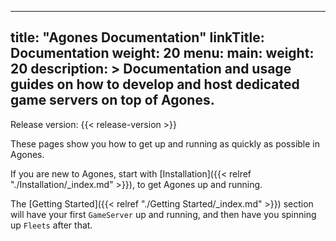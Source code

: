 
---
title: "Agones Documentation"
linkTitle: Documentation
weight: 20
menu:
  main:
    weight: 20
description: >
  Documentation and usage guides on how to develop and host dedicated game servers on top of Agones.
---
Release version: {{< release-version >}}

These pages show you how to get up and running as quickly as possible in Agones.

If you are new to Agones, start with [Installation]({{< relref "./Installation/_index.md" >}}), to get Agones
up and running. 

The [Getting Started]({{< relref "./Getting Started/_index.md" >}}) section will have your 
first `GameServer` up and running, and then have you spinning up `Fleets` after that.
